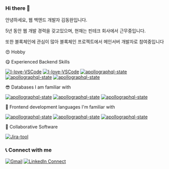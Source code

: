 ### Hi there 👋

안녕하세요, 웹 백앤드 개발자 김동완입니다.

5년 동안 웹 개발 경력을 갖고있으며, 현재는 핀테크 회사에서 근무중입니다.

또한 블록체인에 관심이 많아 블록체인 프로젝트에서 메인서버 개발자로 참여중입니다

😍 Hobby

😋 Experienced Backend Skills

[![I-love-VSCode](https://img.shields.io/badge/Rust-000000?style=for-the-badge&logo=Rust&logoColor=white)](https://code.visualstudio.com/)
[![I-love-VSCode](https://img.shields.io/badge/Solana-9945FF?style=for-the-badge&logo=Solana&logoColor=white)](https://code.visualstudio.com/)
[![apollographql-state](https://img.shields.io/badge/springboot-6DB33F?style=for-the-badge&logo=springboot&logoColor=white)](https://www.apollographql.com/)
[![apollographql-state](https://img.shields.io/badge/kotlin-7F52FF?style=for-the-badge&logo=kotlin&logoColor=white)](https://www.apollographql.com/)
[![apollographql-state](https://img.shields.io/badge/java-6DB33F?style=for-the-badge&logo=java&logoColor=white)](https://www.apollographql.com/)


😎 Databases I am familiar with

[![apollographql-state](https://img.shields.io/badge/postgresql-4169E1?style=for-the-badge&logo=postgresql&logoColor=white)](https://www.apollographql.com/)
[![apollographql-state](https://img.shields.io/badge/redis-FF4438?style=for-the-badge&logo=redis&logoColor=white)](https://www.apollographql.com/)
[![apollographql-state](https://img.shields.io/badge/mysql-4479A1?style=for-the-badge&logo=mysql&logoColor=white)](https://www.apollographql.com/)

🤩 Frontend development languages I'm familiar with

[![apollographql-state](https://img.shields.io/badge/React-61DAFB?style=for-the-badge&logo=React&logoColor=white)](https://www.apollographql.com/)
[![apollographql-state](https://img.shields.io/badge/Typescript-3178C6?style=for-the-badge&logo=Typescript&logoColor=white)](https://www.apollographql.com/)
[![apollographql-state](https://img.shields.io/badge/threedotjs-000000?style=for-the-badge&logo=threedotjs&logoColor=white)](https://www.apollographql.com/)

🤩 Collaborative Software


[![Jira-tool](https://img.shields.io/badge/Jira-tool-0052CC.svg?logo=jira-software)](https://www.atlassian.com/software/jira)


### 📞  Connect with me  



[![Gmail](https://img.shields.io/badge/%20-Send%20Mail-black?color=14171A&labelColor=ef5350&logo=gmail&logoColor=ffffff)](mailto:zkdlwu94@gmail.com) 
[![LinkedIn Connect](https://img.shields.io/badge/%20-LinkedIn-black?color=14171A&labelColor=0077b5&logo=linkedin&logoColor=ffffff)](https://www.linkedin.com/in/%EB%94%94%EC%B0%8C-hip-05a2791a2/)
<!--
**Dongwankim1/Dongwankim1** is a ✨ _special_ ✨ repository because its `README.md` (this file) appears on your GitHub profile.

Here are some ideas to get you started:

- 🔭 I’m currently working on ...
- 🌱 I’m currently learning ...
- 👯 I’m looking to collaborate on ...
- 🤔 I’m looking for help with ...
- 💬 Ask me about ...
- 📫 How to reach me: ...
- 😄 Pronouns: ...
- ⚡ Fun fact: ...
-->
